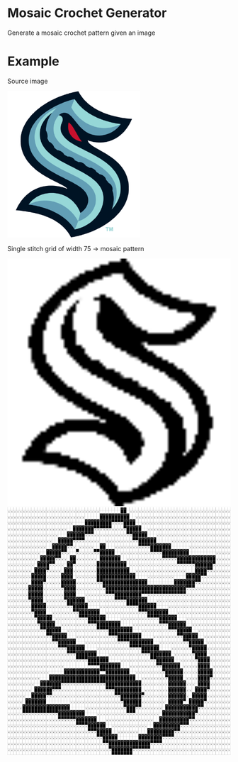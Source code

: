 # Mosaic Crochet Generator
Generate a mosaic crochet pattern given an image

# Example

Source image

<img src="images/example/kraken.png" width="300">

Single stitch grid of width 75 -> mosaic pattern

<img src="images/example/kraken_small.png" width="600"> <img src="images/example/kraken_mosaic_grid.png" width="600">
